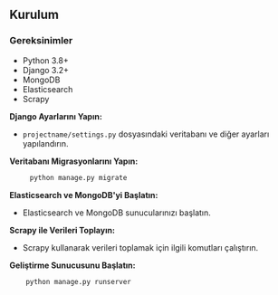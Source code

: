 ## Kurulum

### Gereksinimler

- Python 3.8+
- Django 3.2+
- MongoDB
- Elasticsearch
- Scrapy

**Django Ayarlarını Yapın:**

- `projectname/settings.py` dosyasındaki veritabanı ve diğer ayarları yapılandırın.


**Veritabanı Migrasyonlarını Yapın:**

```bash
     python manage.py migrate
```


**Elasticsearch ve MongoDB'yi Başlatın:**

- Elasticsearch ve MongoDB sunucularınızı başlatın.

**Scrapy ile Verileri Toplayın:**

- Scrapy kullanarak verileri toplamak için ilgili komutları çalıştırın.


**Geliştirme Sunucusunu Başlatın:**

```bash
    python manage.py runserver
```
